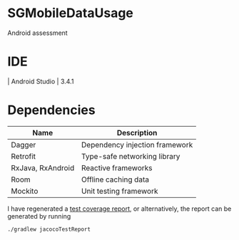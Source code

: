 # SGMobileDataUsage
Android assessment

# IDE
| Android Studio        | 3.4.1          

# Dependencies

| Name          | Description   |
| ------------- |---------------|
| Dagger      | Dependency injection framework | 
| Retrofit      | Type-safe networking library      | 
| RxJava, RxAndroid | Reactive frameworks      | 
| Room | Offline caching data      | 
| Mockito | Unit testing framework      | 

I have regenerated a [test coverage report](../blob/master/coverage.html), or alternatively, the report can be generated by running 
```
./gradlew jacocoTestReport
```
